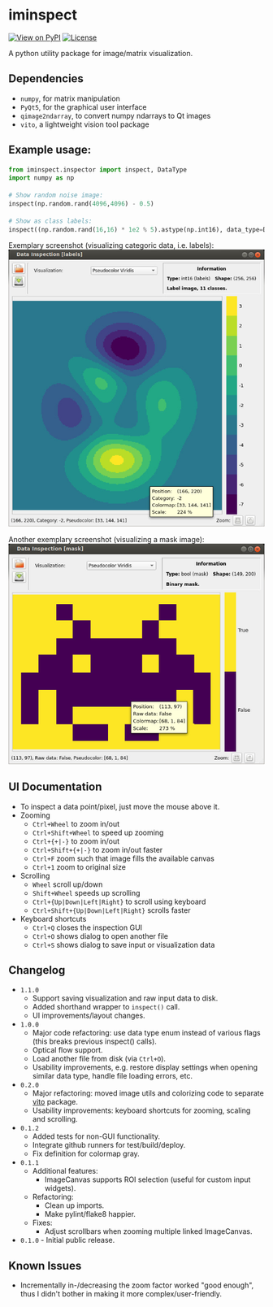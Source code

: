 # iminspect
[![View on PyPI](https://img.shields.io/pypi/v/iminspect.svg)](https://pypi.org/project/iminspect)
[![License](https://img.shields.io/badge/license-MIT-blue.svg)](https://github.com/snototter/iminspect/blob/master/LICENSE?raw=true)

A python utility package for image/matrix visualization.

## Dependencies
* `numpy`, for matrix manipulation
* `PyQt5`, for the graphical user interface
* `qimage2ndarray`, to convert numpy ndarrays to Qt images
* `vito`, a lightweight vision tool package

## Example usage:
```python
from iminspect.inspector import inspect, DataType
import numpy as np

# Show random noise image:
inspect(np.random.rand(4096,4096) - 0.5)

# Show as class labels:
inspect((np.random.rand(16,16) * 1e2 % 5).astype(np.int16), data_type=DataType.CATEGORIC)
```

Exemplary screenshot (visualizing categoric data, i.e. labels):<br/>
![Screenshot](https://github.com/snototter/iminspect/blob/master/iminspect.jpg?raw=true "iminspect GUI")

Another exemplary screenshot (visualizing a mask image):<br/>
![Screenshot](https://github.com/snototter/iminspect/blob/master/iminspect-mask.jpg?raw=true "iminspect GUI")


## UI Documentation
* To inspect a data point/pixel, just move the mouse above it.
* Zooming
  * `Ctrl+Wheel` to zoom in/out
  * `Ctrl+Shift+Wheel` to speed up zooming
  * `Ctrl+{+|-}` to zoom in/out
  * `Ctrl+Shift+{+|-}` to zoom in/out faster
  * `Ctrl+F` zoom such that image fills the available canvas
  * `Ctrl+1` zoom to original size
* Scrolling
  * `Wheel` scroll up/down
  * `Shift+Wheel` speeds up scrolling
  * `Ctrl+{Up|Down|Left|Right}` to scroll using keyboard
  * `Ctrl+Shift+{Up|Down|Left|Right}` scrolls faster
* Keyboard shortcuts
  * `Ctrl+Q` closes the inspection GUI
  * `Ctrl+O` shows dialog to open another file
  * `Ctrl+S` shows dialog to save input or visualization data


## Changelog
* `1.1.0`
  * Support saving visualization and raw input data to disk.
  * Added shorthand wrapper to `inspect()` call.
  * UI improvements/layout changes.
* `1.0.0`
  * Major code refactoring: use data type enum instead of various flags (this breaks previous inspect() calls).
  * Optical flow support.
  * Load another file from disk (via `Ctrl+O`).
  * Usability improvements, e.g. restore display settings when opening similar data type, handle file loading errors, etc.
* `0.2.0`
  * Major refactoring: moved image utils and colorizing code to separate [vito](https://github.com/snototter/vito) package.
  * Usability improvements: keyboard shortcuts for zooming, scaling and scrolling.
* `0.1.2`
  * Added tests for non-GUI functionality.
  * Integrate github runners for test/build/deploy.
  * Fix definition for colormap gray.
* `0.1.1`
  * Additional features:
    * ImageCanvas supports ROI selection (useful for custom input widgets).
  * Refactoring:
    * Clean up imports.
    * Make pylint/flake8 happier.
  * Fixes:
    * Adjust scrollbars when zooming multiple linked ImageCanvas.
* `0.1.0` - Initial public release.


## Known Issues
* Incrementally in-/decreasing the zoom factor worked "good enough", thus I didn't bother in making it more complex/user-friendly.
